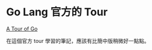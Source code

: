 Go Lang 官方的 Tour
==================

<a href="http://tour.golang.org/" target="_blank">A Tour of Go</a>

在這個官方 tour 學習的筆記，應該有比簡中版稍微好一點點。

